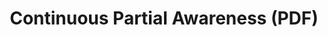 ---
ee_id: '70'
site: '1'
type: '2'
long_id: 2009-049 Continuous Partial Awareness (PDF)
url: 2009-049-continuous-partial-awareness-pdf
title: Continuous Partial Awareness (PDF)
year: '2009'
medium: PDF
commission:
add_credit:
dims:
pitch: A list of ideas for artworks, rated. Made originally for a performance. ps
  - Some I ended up making.
ps:
live_url:
related: "[49] [2008-020-continuous-partial-awareness-performance] 2008-020 Continuous
  Partial Awareness (Performance)"
youtube:
imgs: Continuous-Partial-Awareness-2009-049-Full-db-OL.jpg,Continuous-Partial-Awareness-2009-049-install-2-db-OL.jpg
subheading:
year2: '2009'
download: arcangel-CPA.pdf
add_credits:
related_code:
layout: things-i-made
---